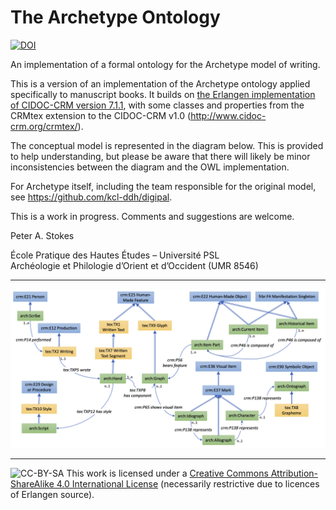 # The Archetype Ontology
[![DOI](https://zenodo.org/badge/DOI/10.5281/zenodo.5771601.svg)](https://doi.org/10.5281/zenodo.5771601)

An implementation of a formal ontology for the Archetype model of writing.

This is a version of an implementation of the Archetype ontology applied specifically to manuscript books. It builds on [the Erlangen implementation of CIDOC-CRM version 7.1.1](https://github.com/erlangen-crm/ecrm/blob/master/ecrm_211015.owl), with some classes and properties from the CRMtex extension to the CIDOC-CRM v1.0 (http://www.cidoc-crm.org/crmtex/).

The conceptual model is represented in the diagram below. This is provided to help understanding, but please be aware that there will likely be minor inconsistencies between the diagram and the OWL implementation.

For Archetype itself, including the team responsible for the original model, see https://github.com/kcl-ddh/digipal.

This is a work in progress. Comments and suggestions are welcome.

Peter A. Stokes

École Pratique des Hautes Études – Université PSL\
Archéologie et Philologie d’Orient et d’Occident (UMR 8546)

---

![Model Diagram](ArchOntDiagram.png)

---

![CC-BY-SA](https://i.creativecommons.org/l/by-sa/4.0/88x31.png) This work is licensed under a [Creative Commons Attribution-ShareAlike 4.0 International License](http://creativecommons.org/licenses/by-sa/4.0/) (necessarily restrictive due to licences of Erlangen source).

